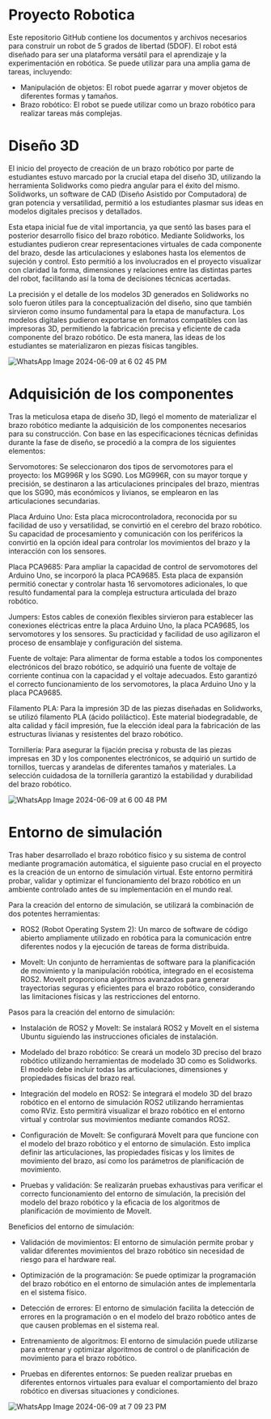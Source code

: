 # Proyecto Robotica 

Este repositorio GitHub contiene los documentos y archivos necesarios para construir un robot de 5 grados de libertad (5DOF). El robot está diseñado para ser una plataforma versátil para el aprendizaje y la experimentación en robótica. Se puede utilizar para una amplia gama de tareas, incluyendo:

- Manipulación de objetos: El robot puede agarrar y mover objetos de diferentes formas y tamaños.
- Brazo robótico: El robot se puede utilizar como un brazo robótico para realizar tareas más complejas.

# Diseño 3D
El inicio del proyecto de creación de un brazo robótico por parte de estudiantes estuvo marcado por la crucial etapa del diseño 3D, utilizando la herramienta Solidworks como piedra angular para el éxito del mismo. Solidworks, un software de CAD (Diseño Asistido por Computadora) de gran potencia y versatilidad, permitió a los estudiantes plasmar sus ideas en modelos digitales precisos y detallados.

Esta etapa inicial fue de vital importancia, ya que sentó las bases para el posterior desarrollo físico del brazo robótico. Mediante Solidworks, los estudiantes pudieron crear representaciones virtuales de cada componente del brazo, desde las articulaciones y eslabones hasta los elementos de sujeción y control. Esto permitió a los involucrados en el proyecto visualizar con claridad la forma, dimensiones y relaciones entre las distintas partes del robot, facilitando así la toma de decisiones técnicas acertadas.

La precisión y el detalle de los modelos 3D generados en Solidworks no solo fueron útiles para la conceptualización del diseño, sino que también sirvieron como insumo fundamental para la etapa de manufactura. Los modelos digitales pudieron exportarse en formatos compatibles con las impresoras 3D, permitiendo la fabricación precisa y eficiente de cada componente del brazo robótico. De esta manera, las ideas de los estudiantes se materializaron en piezas físicas tangibles.

![WhatsApp Image 2024-06-09 at 6 02 45 PM](https://github.com/JorgeMarin5692/Robotica_Industrial/assets/171969761/d1a17bea-0247-4295-a1cb-0f577bfce9d9)

# Adquisición de los componentes

Tras la meticulosa etapa de diseño 3D, llegó el momento de materializar el brazo robótico mediante la adquisición de los componentes necesarios para su construcción. Con base en las especificaciones técnicas definidas durante la fase de diseño, se procedió a la compra de los siguientes elementos:

Servomotores: Se seleccionaron dos tipos de servomotores para el proyecto: los MG996R y los SG90. Los MG996R, con su mayor torque y precisión, se destinaron a las articulaciones principales del brazo, mientras que los SG90, más económicos y livianos, se emplearon en las articulaciones secundarias.

Placa Arduino Uno: Esta placa microcontroladora, reconocida por su facilidad de uso y versatilidad, se convirtió en el cerebro del brazo robótico. Su capacidad de procesamiento y comunicación con los periféricos la convirtió en la opción ideal para controlar los movimientos del brazo y la interacción con los sensores.

Placa PCA9685: Para ampliar la capacidad de control de servomotores del Arduino Uno, se incorporó la placa PCA9685. Esta placa de expansión permitió conectar y controlar hasta 16 servomotores adicionales, lo que resultó fundamental para la compleja estructura articulada del brazo robótico.

Jumpers: Estos cables de conexión flexibles sirvieron para establecer las conexiones eléctricas entre la placa Arduino Uno, la placa PCA9685, los servomotores y los sensores. Su practicidad y facilidad de uso agilizaron el proceso de ensamblaje y configuración del sistema.

Fuente de voltaje: Para alimentar de forma estable a todos los componentes electrónicos del brazo robótico, se adquirió una fuente de voltaje de corriente continua con la capacidad y el voltaje adecuados. Esto garantizó el correcto funcionamiento de los servomotores, la placa Arduino Uno y la placa PCA9685.

Filamento PLA: Para la impresión 3D de las piezas diseñadas en Solidworks, se utilizó filamento PLA (ácido poliláctico). Este material biodegradable, de alta calidad y fácil impresión, fue la elección ideal para la fabricación de las estructuras livianas y resistentes del brazo robótico.

Tornillería: Para asegurar la fijación precisa y robusta de las piezas impresas en 3D y los componentes electrónicos, se adquirió un surtido de tornillos, tuercas y arandelas de diferentes tamaños y materiales. La selección cuidadosa de la tornillería garantizó la estabilidad y durabilidad del brazo robótico.

![WhatsApp Image 2024-06-09 at 6 00 48 PM](https://github.com/JorgeMarin5692/Robotica_Industrial/assets/171969761/43a07782-be9c-43eb-a7e4-dcaa3797a2d3)


# Entorno de simulación 

Tras haber desarrollado el brazo robótico físico y su sistema de control mediante programación automática, el siguiente paso crucial en el proyecto es la creación de un entorno de simulación virtual. Este entorno permitirá probar, validar y optimizar el funcionamiento del brazo robótico en un ambiente controlado antes de su implementación en el mundo real.

Para la creación del entorno de simulación, se utilizará la combinación de dos potentes herramientas:

- ROS2 (Robot Operating System 2): Un marco de software de código abierto ampliamente utilizado en robótica para la comunicación entre diferentes nodos y la ejecución de tareas de forma distribuida.

- MoveIt: Un conjunto de herramientas de software para la planificación de movimiento y la manipulación robótica, integrado en el ecosistema ROS2. MoveIt proporciona algoritmos avanzados para generar trayectorias seguras y eficientes para el brazo robótico, considerando las limitaciones físicas y las restricciones del entorno.

Pasos para la creación del entorno de simulación:

- Instalación de ROS2 y MoveIt: Se instalará ROS2 y MoveIt en el sistema Ubuntu siguiendo las instrucciones oficiales de instalación.

- Modelado del brazo robótico: Se creará un modelo 3D preciso del brazo robótico utilizando herramientas de modelado 3D como es Solidworks. El modelo debe incluir todas las articulaciones, dimensiones y propiedades físicas del brazo real.

- Integración del modelo en ROS2: Se integrará el modelo 3D del brazo robótico en el entorno de simulación ROS2 utilizando herramientas como RViz. Esto permitirá visualizar el brazo robótico en el entorno virtual y controlar sus movimientos mediante comandos ROS2.

- Configuración de MoveIt: Se configurará MoveIt para que funcione con el modelo del brazo robótico y el entorno de simulación. Esto implica definir las articulaciones, las propiedades físicas y los límites de movimiento del brazo, así como los parámetros de planificación de movimiento.

- Pruebas y validación: Se realizarán pruebas exhaustivas para verificar el correcto funcionamiento del entorno de simulación, la precisión del modelo del brazo robótico y la eficacia de los algoritmos de planificación de movimiento de MoveIt.

Beneficios del entorno de simulación:

- Validación de movimientos: El entorno de simulación permite probar y validar diferentes movimientos del brazo robótico sin necesidad de riesgo para el hardware real.

- Optimización de la programación: Se puede optimizar la programación del brazo robótico en el entorno de simulación antes de implementarla en el sistema físico.

- Detección de errores: El entorno de simulación facilita la detección de errores en la programación o en el modelo del brazo robótico antes de que causen problemas en el sistema real.

- Entrenamiento de algoritmos: El entorno de simulación puede utilizarse para entrenar y optimizar algoritmos de control o de planificación de movimiento para el brazo robótico.

- Pruebas en diferentes entornos: Se pueden realizar pruebas en diferentes entornos virtuales para evaluar el comportamiento del brazo robótico en diversas situaciones y condiciones.
  
![WhatsApp Image 2024-06-09 at 7 09 23 PM](https://github.com/JorgeMarin5692/Robotica_Industrial/assets/171969761/7dbe2001-61ab-4962-99d3-4752423945d1)

